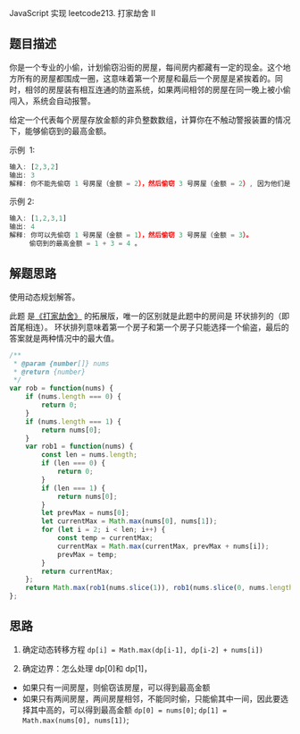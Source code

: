 JavaScript 实现 leetcode213. 打家劫舍 II

## 题目描述

你是一个专业的小偷，计划偷窃沿街的房屋，每间房内都藏有一定的现金。这个地方所有的房屋都围成一圈，这意味着第一个房屋和最后一个房屋是紧挨着的。同时，相邻的房屋装有相互连通的防盗系统，如果两间相邻的房屋在同一晚上被小偷闯入，系统会自动报警。

给定一个代表每个房屋存放金额的非负整数数组，计算你在不触动警报装置的情况下，能够偷窃到的最高金额。

示例  1:

```js
输入: [2,3,2]
输出: 3
解释: 你不能先偷窃 1 号房屋（金额 = 2），然后偷窃 3 号房屋（金额 = 2）, 因为他们是相邻的。

```

示例 2:

```js
输入: [1,2,3,1]
输出: 4
解释: 你可以先偷窃 1 号房屋（金额 = 1），然后偷窃 3 号房屋（金额 = 3）。
     偷窃到的最高金额 = 1 + 3 = 4 。

```

## 解题思路

使用动态规划解答。

此题 是[《打家劫舍》](./打家劫舍.md) 的拓展版，唯一的区别就是此题中的房间是 环状排列的（即首尾相连）。
环状排列意味着第一个房子和第一个房子只能选择一个偷盗，最后的答案就是两种情况中的最大值。

```js
/**
 * @param {number[]} nums
 * @return {number}
 */
var rob = function(nums) {
    if (nums.length === 0) {
        return 0;
    }
    if (nums.length === 1) {
        return nums[0];
    }
    var rob1 = function(nums) {
        const len = nums.length;
        if (len === 0) {
            return 0;
        }
        if (len === 1) {
            return nums[0];
        }
        let prevMax = nums[0];
        let currentMax = Math.max(nums[0], nums[1]);
        for (let i = 2; i < len; i++) {
            const temp = currentMax;
            currentMax = Math.max(currentMax, prevMax + nums[i]);
            prevMax = temp;
        }
        return currentMax;
    };
    return Math.max(rob1(nums.slice(1)), rob1(nums.slice(0, nums.length - 1)));
};
```

## 思路

1. 确定动态转移方程
   `dp[i] = Math.max(dp[i-1], dp[i-2] + nums[i])`

2. 确定边界：怎么处理 dp[0]和 dp[1]，

-   如果只有一间房屋，则偷窃该房屋，可以得到最高金额
-   如果只有两间房屋，两间房屋相邻，不能同时偷，只能偷其中一间，因此要选择其中高的，可以得到最高金额
    `dp[0] = nums[0]`; `dp[1] = Math.max(nums[0], nums[1])`;
